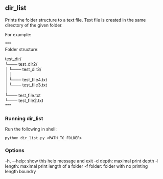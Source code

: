 ## dir_list
Prints the folder structure to a text file. Text file is created in the same directory of the given folder.

For example:

"""  
Folder structure:  
  
test_dir/  
└─── test_dir2/  
│    └─── test_dir3/  
│    │    
│    └─── test_file4.txt  
│    └─── test_file3.txt  
│    
└─── test_file.txt  
└─── test_file2.txt  
"""  


### Running dir_list

Run the following in shell:

```
python dir_list.py <PATH_TO_FOLDER>
```


### Options
-h, --help:  show this help message and exit
-d depth:   maximal print depth
-l length:   maximal print length of a folder
-f folder:   folder with no printing length boundry
